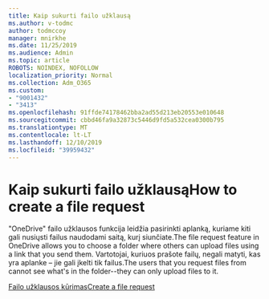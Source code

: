 ```yaml
---
title: Kaip sukurti failo užklausą
ms.author: v-todmc
author: todmccoy
manager: mnirkhe
ms.date: 11/25/2019
ms.audience: Admin
ms.topic: article
ROBOTS: NOINDEX, NOFOLLOW
localization_priority: Normal
ms.collection: Adm_O365
ms.custom:
- "9001432"
- "3413"
ms.openlocfilehash: 91ffde74178462bba2ad55d213eb20553e010648
ms.sourcegitcommit: cbbd46fa9a32873c5446d9fd5a532cea0300b795
ms.translationtype: MT
ms.contentlocale: lt-LT
ms.lasthandoff: 12/10/2019
ms.locfileid: "39959432"
---
```

# <a name="how-to-create-a-file-request"></a><span data-ttu-id="e0310-102">Kaip sukurti failo užklausą</span><span class="sxs-lookup"><span data-stu-id="e0310-102">How to create a file request</span></span>

<span data-ttu-id="e0310-103">"OneDrive" failo užklausos funkcija leidžia pasirinkti aplanką, kuriame kiti gali nusiųsti failus naudodami saitą, kurį siunčiate.</span><span class="sxs-lookup"><span data-stu-id="e0310-103">The file request feature in OneDrive allows you to choose a folder where others can upload files using a link that you send them.</span></span> <span data-ttu-id="e0310-104">Vartotojai, kuriuos prašote failų, negali matyti, kas yra aplanke – jie gali įkelti tik failus.</span><span class="sxs-lookup"><span data-stu-id="e0310-104">The users that you request files from cannot see what's in the folder--they can only upload files to it.</span></span>

[<span data-ttu-id="e0310-105">Failo užklausos kūrimas</span><span class="sxs-lookup"><span data-stu-id="e0310-105">Create a file request</span></span>](https://support.office.com/article/create-a-file-request-f54aa7f8-2589-4421-b351-d415fc3b83af)